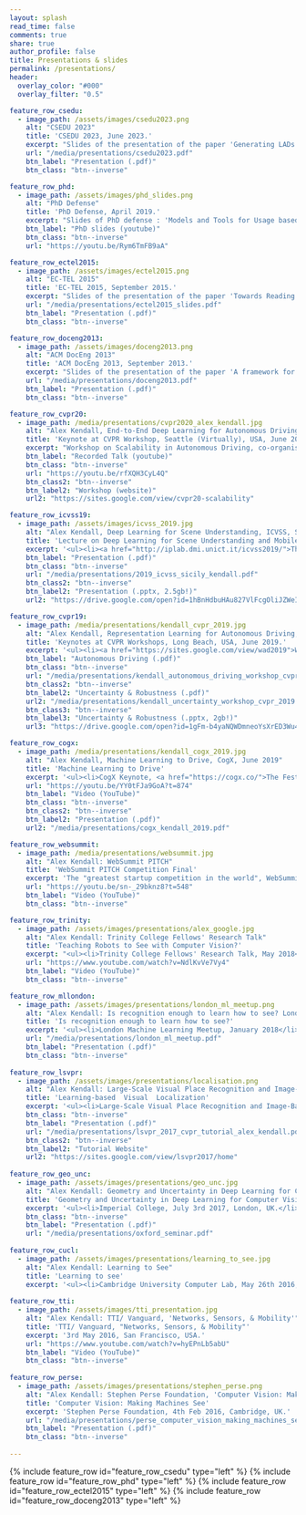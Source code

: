 ```yaml
---
layout: splash
read_time: false
comments: true
share: true
author_profile: false
title: Presentations & slides
permalink: /presentations/
header:
  overlay_color: "#000"
  overlay_filter: "0.5"

feature_row_csedu:
  - image_path: /assets/images/csedu2023.png
    alt: "CSEDU 2023"
    title: 'CSEDU 2023, June 2023.'
    excerpt: "Slides of the presentation of the paper 'Generating LADs that make sense'."
    url: "/media/presentations/csedu2023.pdf"
    btn_label: "Presentation (.pdf)"
    btn_class: "btn--inverse"

feature_row_phd:
  - image_path: /assets/images/phd_slides.png
    alt: "PhD Defense"
    title: 'PhD Defense, April 2019.'
    excerpt: "Slides of PhD defense : 'Models and Tools for Usage based e-Learning Documents Reengineering'."
    btn_label: "PhD slides (youtube)"
    btn_class: "btn--inverse"
    url: "https://youtu.be/Rym6TmFB9aA"

feature_row_ectel2015:
  - image_path: /assets/images/ectel2015.png
    alt: "EC-TEL 2015"
    title: 'EC-TEL 2015, September 2015.'
    excerpt: "Slides of the presentation of the paper 'Towards Reading Session-based Indicators in Educational Reading Analytics'."
    url: "/media/presentations/ectel2015_slides.pdf"
    btn_label: "Presentation (.pdf)"
    btn_class: "btn--inverse"

feature_row_doceng2013:
  - image_path: /assets/images/doceng2013.png
    alt: "ACM DocEng 2013"
    title: 'ACM DocEng 2013, September 2013.'
    excerpt: "Slides of the presentation of the paper 'A framework for Usage-based Document Renngineering'."
    url: "/media/presentations/doceng2013.pdf"
    btn_label: "Presentation (.pdf)"
    btn_class: "btn--inverse"

feature_row_cvpr20:
  - image_path: /media/presentations/cvpr2020_alex_kendall.jpg
    alt: "Alex Kendall, End-to-End Deep Learning for Autonomous Driving, CVPR 2020"
    title: 'Keynote at CVPR Workshop, Seattle (Virtually), USA, June 2020.'
    excerpt: "Workshop on Scalability in Autonomous Driving, co-organised by Waymo and Oxford's VGG."
    btn_label: "Recorded Talk (youtube)"
    btn_class: "btn--inverse"
    url: "https://youtu.be/rfXQH3CyL4Q"
    btn_class2: "btn--inverse"
    btn_label2: "Workshop (website)"
    url2: "https://sites.google.com/view/cvpr20-scalability"

feature_row_icvss19:
  - image_path: /assets/images/icvss_2019.jpg
    alt: "Alex Kendall, Deep Learning for Scene Understanding, ICVSS, Sicily, 2019"
    title: 'Lecture on Deep Learning for Scene Understanding and Mobile Robotics'
    excerpt: '<ul><li><a href="http://iplab.dmi.unict.it/icvss2019/">The International Computer Vision Summer School</a>, Sicily, July 2019</li></ul>'
    btn_label: "Presentation (.pdf)"
    btn_class: "btn--inverse"
    url: "/media/presentations/2019_icvss_sicily_kendall.pdf"
    btn_class2: "btn--inverse"
    btn_label2: "Presentation (.pptx, 2.5gb!)"
    url2: "https://drive.google.com/open?id=1hBnHdbuHAu827VlFcgOliJZWeItRUlLc"

feature_row_cvpr19:
  - image_path: /media/presentations/kendall_cvpr_2019.jpg
    alt: "Alex Kendall, Representation Learning for Autonomous Driving, CVPR 2019"
    title: 'Keynotes at CVPR Workshops, Long Beach, USA, June 2019.'
    excerpt: '<ul><li><a href="https://sites.google.com/view/wad2019">Workshop on Autonomous Driving</a></li><li><a href="https://sites.google.com/view/saiad-wscvpr19">Safe Artificial Intelligence for Autonomous Driving</a></li><li><a href="https://sites.google.com/view/uncertainty2019">Uncertainty and Robustness in Deep Visual Learning</a></li></ul>'    
    btn_label: "Autonomous Driving (.pdf)"
    btn_class: "btn--inverse"
    url: "/media/presentations/kendall_autonomous_driving_workshop_cvpr_2019.pdf"
    btn_class2: "btn--inverse"
    btn_label2: "Uncertainty & Robustness (.pdf)"
    url2: "/media/presentations/kendall_uncertainty_workshop_cvpr_2019.pdf"
    btn_class3: "btn--inverse"
    btn_label3: "Uncertainty & Robustness (.pptx, 2gb!)"
    url3: "https://drive.google.com/open?id=1gFm-b4yaNQWDmneoYsXrED3Wu4o9kG9k"

feature_row_cogx:
  - image_path: /media/presentations/kendall_cogx_2019.jpg
    alt: "Alex Kendall, Machine Learning to Drive, CogX, June 2019"
    title: 'Machine Learning to Drive'
    excerpt: '<ul><li>CogX Keynote, <a href="https://cogx.co/">The Festival of AI and Emerging Technology</a>, London, June 2019</li></ul>'
    url: "https://youtu.be/YY0tFJa9GoA?t=874"
    btn_label: "Video (YouTube)"
    btn_class: "btn--inverse"
    btn_class2: "btn--inverse"
    btn_label2: "Presentation (.pdf)"
    url2: "/media/presentations/cogx_kendall_2019.pdf"

feature_row_websummit:
  - image_path: /media/presentations/websummit.jpg
    alt: "Alex Kendall: WebSummit PITCH"
    title: 'WebSummit PITCH Competition Final'
    excerpt: 'The "greatest startup competition in the world", WebSummit PITCH Final, Lisbon, Portugal, November 2018'
    url: "https://youtu.be/sn-_29bknz8?t=548"
    btn_label: "Video (YouTube)"
    btn_class: "btn--inverse"

feature_row_trinity:
  - image_path: /assets/images/presentations/alex_google.jpg
    alt: "Alex Kendall: Trinity College Fellows' Research Talk"
    title: 'Teaching Robots to See with Computer Vision?'
    excerpt: "<ul><li>Trinity College Fellows' Research Talk, May 2018</li></ul>"
    url: "https://www.youtube.com/watch?v=NdlKvVe7Vy4"
    btn_label: "Video (YouTube)"
    btn_class: "btn--inverse"

feature_row_mllondon:
  - image_path: /assets/images/presentations/london_ml_meetup.png
    alt: "Alex Kendall: Is recognition enough to learn how to see? London Machine Learning Meetup"
    title: 'Is recognition enough to learn how to see?'
    excerpt: '<ul><li>London Machine Learning Meetup, January 2018</li></ul>'
    url: "/media/presentations/london_ml_meetup.pdf"
    btn_label: "Presentation (.pdf)"
    btn_class: "btn--inverse"
    
feature_row_lsvpr:
  - image_path: /assets/images/presentations/localisation.png
    alt: "Alex Kendall: Large-Scale Visual Place Recognition and Image-Based Localization, CVPR Tutorial"
    title: 'Learning-based	Visual	Localization'
    excerpt: '<ul><li>Large-Scale Visual Place Recognition and Image-Based Localization, CVPR Tutorial, Hawaii, 2017</li></ul>'
    btn_class: "btn--inverse"
    btn_label: "Presentation (.pdf)"
    url: "/media/presentations/lsvpr_2017_cvpr_tutorial_alex_kendall.pdf"
    btn_class2: "btn--inverse"
    btn_label2: "Tutorial Website"
    url2: "https://sites.google.com/view/lsvpr2017/home"
    
feature_row_geo_unc:
  - image_path: /assets/images/presentations/geo_unc.jpg
    alt: "Alex Kendall: Geometry and Uncertainty in Deep Learning for Computer Vision"
    title: 'Geometry and Uncertainty in Deep Learning for Computer Vision'
    excerpt: '<ul><li>Imperial College, July 3rd 2017, London, UK.</li><li>Oxford University, March 20th 2017, Oxford, UK.</li><li>Bristol University, March 21st 2017, Bristol, UK.</li></ul>'
    btn_class: "btn--inverse"
    btn_label: "Presentation (.pdf)"
    url: "/media/presentations/oxford_seminar.pdf"
    
feature_row_cucl:
  - image_path: /assets/images/presentations/learning_to_see.jpg
    alt: "Alex Kendall: Learning to See"
    title: 'Learning to see'
    excerpt: '<ul><li>Cambridge University Computer Lab, May 26th 2016, Cambridge, UK.</li><li>Google [X], 2nd May 2016, Mountain View, USA.</li><li>British Machine Vision Association, "Computer Vision for Automotive Applications – The Road Ahead", April 13th 2016, London, UK.</li></ul>'
  
feature_row_tti:
  - image_path: /assets/images/tti_presentation.jpg
    alt: "Alex Kendall: TTI/ Vanguard, 'Networks, Sensors, & Mobility'"
    title: 'TTI/ Vanguard, "Networks, Sensors, & Mobility"'
    excerpt: '3rd May 2016, San Francisco, USA.'
    url: "https://www.youtube.com/watch?v=hyEPnLb5abU"
    btn_label: "Video (YouTube)"
    btn_class: "btn--inverse"
    
feature_row_perse:
  - image_path: /assets/images/presentations/stephen_perse.png
    alt: "Alex Kendall: Stephen Perse Foundation, 'Computer Vision: Making Machines See'"
    title: 'Computer Vision: Making Machines See'
    excerpt: 'Stephen Perse Foundation, 4th Feb 2016, Cambridge, UK.'
    url: "/media/presentations/perse_computer_vision_making_machines_see.pdf"
    btn_label: "Presentation (.pdf)"
    btn_class: "btn--inverse"
    
---
```


{% include feature_row id="feature_row_csedu" type="left" %}
{% include feature_row id="feature_row_phd" type="left" %}
{% include feature_row id="feature_row_ectel2015" type="left" %}
{% include feature_row id="feature_row_doceng2013" type="left" %}